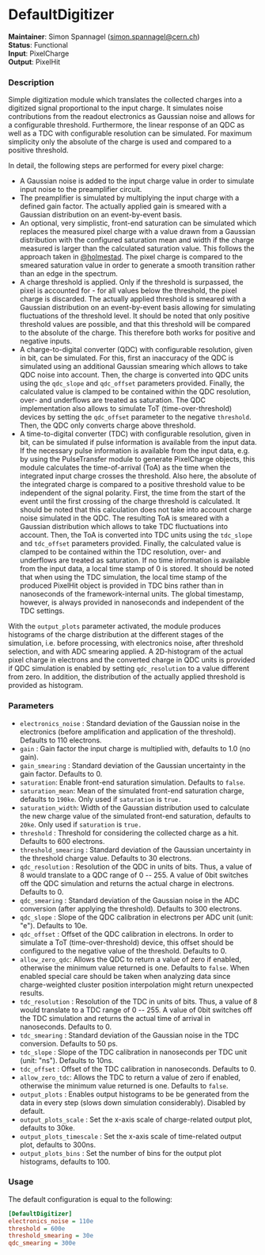 # DefaultDigitizer
**Maintainer**: Simon Spannagel (<simon.spannagel@cern.ch>)  
**Status**: Functional  
**Input**: PixelCharge  
**Output**: PixelHit  

### Description
Simple digitization module which translates the collected charges into a digitized signal proportional to the input charge. It simulates noise contributions from the readout electronics as Gaussian noise and allows for a configurable threshold. Furthermore, the linear response of an QDC as well as a TDC with configurable resolution can be simulated.
For maximum simplicity only the absolute of the charge is used and compared to a positive threshold.

In detail, the following steps are performed for every pixel charge:

* A Gaussian noise is added to the input charge value in order to simulate input noise to the preamplifier circuit.
* The preamplifier is simulated by multiplying the input charge with a defined gain factor. The actually applied gain is smeared with a Gaussian distribution on an event-by-event basis.
* An optional, very simplistic, front-end saturation can be simulated which replaces the measured pixel charge with a value drawn from a Gaussian distribution with the configured saturation mean and width if the charge measured is larger than the calculated saturation value. This follows the approach taken in [@holmestad]. The pixel charge is compared to the smeared saturation value in order to generate a smooth transition rather than an edge in the spectrum.
* A charge threshold is applied. Only if the threshold is surpassed, the pixel is accounted for - for all values below the threshold, the pixel charge is discarded. The actually applied threshold is smeared with a Gaussian distribution on an event-by-event basis allowing for simulating fluctuations of the threshold level. It should be noted that only positive threshold values are possible, and that this threshold will be compared to the absolute of the charge. This therefore both works for positive and negative inputs.
* A charge-to-digital converter (QDC) with configurable resolution, given in bit, can be simulated. For this, first an inaccuracy of the QDC is simulated using an additional Gaussian smearing which allows to take QDC noise into account. Then, the charge is converted into QDC units using the `qdc_slope` and `qdc_offset` parameters provided. Finally, the calculated value is clamped to be contained within the QDC resolution, over- and underflows are treated as saturation.
The QDC implementation also allows to simulate ToT (time-over-threshold) devices by setting the `qdc_offset` parameter to the negative `threshold`. Then, the QDC only converts charge above threshold.
* A time-to-digital converter (TDC) with configurable resolution, given in bit, can be simulated if pulse information is available from the input data. If the necessary pulse information is available from the input data, e.g. by using the PulseTransfer module to generate PixelCharge objects, this module calculates the time-of-arrival (ToA) as the time when the integrated input charge crosses the threshold. Also here, the absolute of the integrated charge is compared to a positive threshold value to be independent of the signal polarity.
First, the time from the start of the event until the first crossing of the charge threshold is calculated. It should be noted that this calculation does not take into account charge noise simulated in the QDC. The resulting ToA is smeared with a Gaussian distribution which allows to take TDC fluctuations into account. Then, the ToA is converted into TDC units using the `tdc_slope` and `tdc_offset` parameters provided. Finally, the calculated value is clamped to be contained within the TDC resolution, over- and underflows are treated as saturation.
If no time information is available from the input data, a local time stamp of 0 is stored.
It should be noted that when using the TDC simulation, the local time stamp of the produced PixelHit object is provided in TDC bins rather than in nanoseconds of the framework-internal units. The global timestamp, however, is always provided in nanoseconds and independent of the TDC settings.

With the `output_plots` parameter activated, the module produces histograms of the charge distribution at the different stages of the simulation, i.e. before processing, with electronics noise, after threshold selection, and with ADC smearing applied.
A 2D-histogram of the actual pixel charge in electrons and the converted charge in QDC units is provided if QDC simulation is enabled by setting `qdc_resolution` to a value different from zero.
In addition, the distribution of the actually applied threshold is provided as histogram.


### Parameters
* `electronics_noise` : Standard deviation of the Gaussian noise in the electronics (before amplification and application of the threshold). Defaults to 110 electrons.
* `gain` : Gain factor the input charge is multiplied with, defaults to 1.0 (no gain).
* `gain_smearing` : Standard deviation of the Gaussian uncertainty in the gain factor. Defaults to 0.
* `saturation`: Enable front-end saturation simulation. Defaults to `false`.
* `saturation_mean`: Mean of the simulated front-end saturation charge, defaults to `190ke`. Only used if `saturation` is `true.`
* `saturation_width`: Width of the Gaussian distribution used to calculate the new charge value of the simulated front-end saturation, defaults to `20ke`. Only used if `saturation` is `true.`
* `threshold` : Threshold for considering the collected charge as a hit. Defaults to 600 electrons.
* `threshold_smearing` : Standard deviation of the Gaussian uncertainty in the threshold charge value. Defaults to 30 electrons.
* `qdc_resolution` : Resolution of the QDC in units of bits. Thus, a value of 8 would translate to a QDC range of 0 -- 255. A value of 0bit switches off the QDC simulation and returns the actual charge in electrons. Defaults to 0.
* `qdc_smearing` : Standard deviation of the Gaussian noise in the ADC conversion (after applying the threshold). Defaults to 300 electrons.
* `qdc_slope` : Slope of the QDC calibration in electrons per ADC unit (unit: "e"). Defaults to 10e.
* `qdc_offset` : Offset of the QDC calibration in electrons. In order to simulate a ToT (time-over-threshold) device, this offset should be configured to the negative value of the threshold. Defaults to 0.
* `allow_zero_qdc`: Allows the QDC to return a value of zero if enabled, otherwise the minimum value returned is one. Defaults to `false`. When enabled special care should be taken when analyzing data since charge-weighted cluster position interpolation might return unexpected results.
* `tdc_resolution` : Resolution of the TDC in units of bits. Thus, a value of 8 would translate to a TDC range of 0 -- 255. A value of 0bit switches off the TDC simulation and returns the actual time of arrival in nanoseconds. Defaults to 0.
* `tdc_smearing` : Standard deviation of the Gaussian noise in the TDC conversion. Defaults to 50 ps.
* `tdc_slope` : Slope of the TDC calibration in nanoseconds per TDC unit (unit: "ns"). Defaults to 10ns.
* `tdc_offset` : Offset of the TDC calibration in nanoseconds. Defaults to 0.
* `allow_zero_tdc`: Allows the TDC to return a value of zero if enabled, otherwise the minimum value returned is one. Defaults to `false`.
* `output_plots` : Enables output histograms to be be generated from the data in every step (slows down simulation considerably). Disabled by default.
* `output_plots_scale` : Set the x-axis scale of charge-related output plot, defaults to 30ke.
* `output_plots_timescale` : Set the x-axis scale of time-related output plot, defaults to 300ns.
* `output_plots_bins` : Set the number of bins for the output plot histograms, defaults to 100.


### Usage
The default configuration is equal to the following:

```ini
[DefaultDigitizer]
electronics_noise = 110e
threshold = 600e
threshold_smearing = 30e
qdc_smearing = 300e
```

[@holmestad]: https://inspirehep.net/literature/1813192
